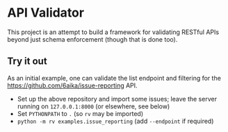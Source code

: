 API Validator
=============

This project is an attempt to build a framework for validating RESTful APIs
beyond just schema enforcement (though that is done too).

Try it out
----------

As an initial example, one can validate the list endpoint and filtering
for the https://github.com/6aika/issue-reporting API.

* Set up the above repository and import some issues; leave the server
  running on `127.0.0.1:8000` (or elsewhere, see below)
* Set `PYTHONPATH` to `.` (so `rv` may be imported)
* `python -m rv examples.issue_reporting` (add `--endpoint` if required)

